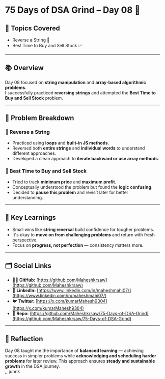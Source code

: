  # 75 Days of DSA Grind – Day 08 🚀  

## 🧠 Topics Covered  
- Reverse a String 🔁  
- Best Time to Buy and Sell Stock 📈  

---

## 📚 Overview  
Day 08 focused on **string manipulation** and **array-based algorithmic problems**.  
I successfully practiced **reversing strings** and attempted the **Best Time to Buy and Sell Stock** problem.  

---

## 🧩 Problem Breakdown  

### 🔹 Reverse a String  
- Practiced using **loops** and **built-in JS methods**.  
- Reversed both **entire strings** and **individual words** to understand different approaches.  
- Developed a clean approach to **iterate backward or use array methods**.  

### 🔹 Best Time to Buy and Sell Stock  
- Tried to track **minimum price** and **maximum profit**.  
- Conceptually understood the problem but found the **logic confusing**.  
- Decided to **pause this problem** and revisit later for better understanding.  

---

## 🌱 Key Learnings  
- Small wins like **string reversal** build confidence for tougher problems.  
- It's okay to **move on from challenging problems** and return with fresh perspective.  
- Focus on **progress, not perfection** — consistency matters more.  

---

## 🗂️ Social Links  
- 🧑‍💻 **GitHub:** [https://github.com/Maheshkrsaw](https://github.com/Maheshkrsaw)  
- 💼 **LinkedIn:** [https://www.linkedin.com/in/maheshmahi07/](https://www.linkedin.com/in/maheshmahi07/)  
- 🐦 **Twitter:** [https://x.com/kumarMahesh9304](https://x.com/kumarMahesh9304)  
- 📂 **Repo:** [https://github.com/Maheshkrsaw/75-Days-of-DSA-Grind](https://github.com/Maheshkrsaw/75-Days-of-DSA-Grind)  

---

## 🏁 Reflection  
Day 08 taught me the importance of **balanced learning** — achieving success in simpler problems while **acknowledging and scheduling harder problems** for later review. This approach ensures **steady and sustainable growth** in the DSA journey.  
,,
juhnk
